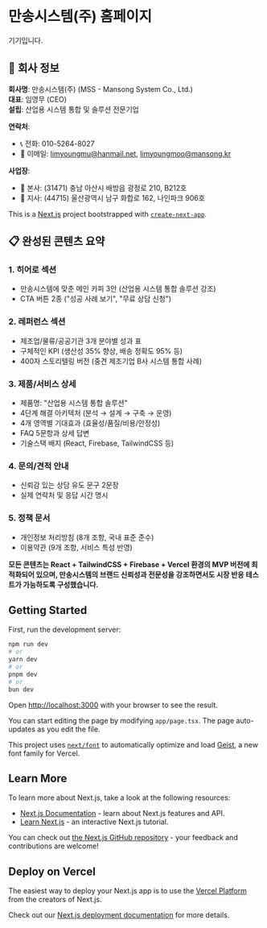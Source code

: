 # 만송시스템(주) 홈페이지

기기입니다.

## 🏢 회사 정보

**회사명**: 만송시스템(주) (MSS - Mansong System Co., Ltd.)  
**대표**: 임영무 (CEO)  
**설립**: 산업용 시스템 통합 및 솔루션 전문기업  

**연락처**:
- 📞 전화: 010-5264-8027
- 📧 이메일: limyoungmu@hanmail.net, limyoungmoo@mansong.kr

**사업장**:
- 🏢 본사: (31471) 충남 아산시 배방읍 광정로 210, B212호
- 🏢 지사: (44715) 울산광역시 남구 화합로 162, 나인파크 906호

This is a [Next.js](https://nextjs.org) project bootstrapped with [`create-next-app`](https://nextjs.org/docs/app/api-reference/cli/create-next-app).

## 📋 완성된 콘텐츠 요약

### 1. 히어로 섹션
- 만송시스템에 맞춘 메인 카피 3안 (산업용 시스템 통합 솔루션 강조)
- CTA 버튼 2종 ("성공 사례 보기", "무료 상담 신청")

### 2. 레퍼런스 섹션
- 제조업/물류/공공기관 3개 분야별 성과 표
- 구체적인 KPI (생산성 35% 향상, 배송 정확도 95% 등)
- 400자 스토리텔링 버전 (중견 제조기업 B사 시스템 통합 사례)

### 3. 제품/서비스 상세
- 제품명: "산업용 시스템 통합 솔루션"
- 4단계 해결 아키텍처 (분석 → 설계 → 구축 → 운영)
- 4개 영역별 기대효과 (효율성/품질/비용/안정성)
- FAQ 5문항과 상세 답변
- 기술스택 배지 (React, Firebase, TailwindCSS 등)

### 4. 문의/견적 안내
- 신뢰감 있는 상담 유도 문구 2문장
- 실제 연락처 및 응답 시간 명시

### 5. 정책 문서
- 개인정보 처리방침 (8개 조항, 국내 표준 준수)
- 이용약관 (9개 조항, 서비스 특성 반영)

**모든 콘텐츠는 React + TailwindCSS + Firebase + Vercel 환경의 MVP 버전에 최적화되어 있으며, 만송시스템의 브랜드 신뢰성과 전문성을 강조하면서도 시장 반응 테스트가 가능하도록 구성했습니다.**

## Getting Started

First, run the development server:

```bash
npm run dev
# or
yarn dev
# or
pnpm dev
# or
bun dev
```

Open [http://localhost:3000](http://localhost:3000) with your browser to see the result.

You can start editing the page by modifying `app/page.tsx`. The page auto-updates as you edit the file.

This project uses [`next/font`](https://nextjs.org/docs/app/building-your-application/optimizing/fonts) to automatically optimize and load [Geist](https://vercel.com/font), a new font family for Vercel.

## Learn More

To learn more about Next.js, take a look at the following resources:

- [Next.js Documentation](https://nextjs.org/docs) - learn about Next.js features and API.
- [Learn Next.js](https://nextjs.org/learn) - an interactive Next.js tutorial.

You can check out [the Next.js GitHub repository](https://github.com/vercel/next.js) - your feedback and contributions are welcome!

## Deploy on Vercel

The easiest way to deploy your Next.js app is to use the [Vercel Platform](https://vercel.com/new?utm_medium=default-template&filter=next.js&utm_source=create-next-app&utm_campaign=create-next-app-readme) from the creators of Next.js.

Check out our [Next.js deployment documentation](https://nextjs.org/docs/app/building-your-application/deploying) for more details.
